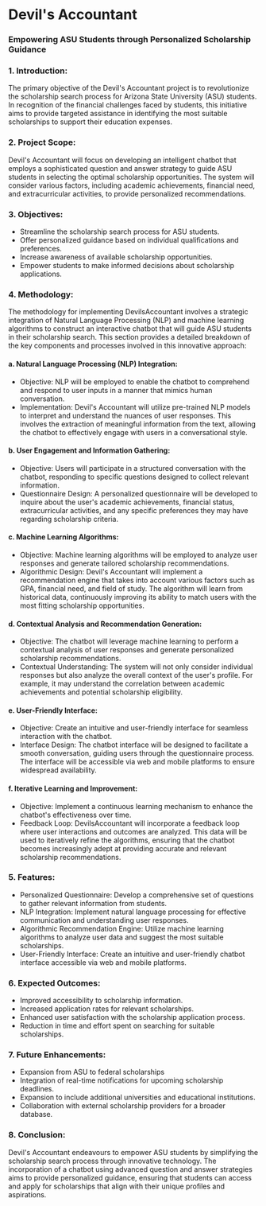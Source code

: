 # Devil's Accountant

### Empowering ASU Students through Personalized Scholarship Guidance



### 1. Introduction:
The primary objective of the Devil's Accountant project is to revolutionize the scholarship search process for Arizona State University (ASU) students. In recognition of the financial challenges faced by students, this initiative aims to provide targeted assistance in identifying the most suitable scholarships to support their education expenses.

### 2. Project Scope:
Devil's Accountant will focus on developing an intelligent chatbot that employs a sophisticated question and answer strategy to guide ASU students in selecting the optimal scholarship opportunities. The system will consider various factors, including academic achievements, financial need, and extracurricular activities, to provide personalized recommendations.

### 3. Objectives:
- Streamline the scholarship search process for ASU students.
- Offer personalized guidance based on individual qualifications and preferences.
- Increase awareness of available scholarship opportunities.
- Empower students to make informed decisions about scholarship applications.

### 4. Methodology:
The methodology for implementing DevilsAccountant involves a strategic integration of Natural Language Processing (NLP) and machine learning algorithms to construct an interactive chatbot that will guide ASU students in their scholarship search. This section provides a detailed breakdown of the key components and processes involved in this innovative approach:

#### a. Natural Language Processing (NLP) Integration:
- Objective: NLP will be employed to enable the chatbot to comprehend and respond to user inputs in a manner that mimics human conversation.
- Implementation: Devil's Accountant will utilize pre-trained NLP models to interpret and understand the nuances of user responses. This involves the extraction of meaningful information from the text, allowing the chatbot to effectively engage with users in a conversational style.

#### b. User Engagement and Information Gathering:
- Objective: Users will participate in a structured conversation with the chatbot, responding to specific questions designed to collect relevant information.
- Questionnaire Design: A personalized questionnaire will be developed to inquire about the user's academic achievements, financial status, extracurricular activities, and any specific preferences they may have regarding scholarship criteria.

#### c. Machine Learning Algorithms:
- Objective: Machine learning algorithms will be employed to analyze user responses and generate tailored scholarship recommendations.
- Algorithmic Design: Devil's Accountant will implement a recommendation engine that takes into account various factors such as GPA, financial need, and field of study. The algorithm will learn from historical data, continuously improving its ability to match users with the most fitting scholarship opportunities.

#### d. Contextual Analysis and Recommendation Generation:
- Objective: The chatbot will leverage machine learning to perform a contextual analysis of user responses and generate personalized scholarship recommendations.
- Contextual Understanding: The system will not only consider individual responses but also analyze the overall context of the user's profile. For example, it may understand the correlation between academic achievements and potential scholarship eligibility.

#### e. User-Friendly Interface:
- Objective: Create an intuitive and user-friendly interface for seamless interaction with the chatbot.
- Interface Design: The chatbot interface will be designed to facilitate a smooth conversation, guiding users through the questionnaire process. The interface will be accessible via web and mobile platforms to ensure widespread availability.

#### f. Iterative Learning and Improvement:
- Objective: Implement a continuous learning mechanism to enhance the chatbot's effectiveness over time.
- Feedback Loop: DevilsAccountant will incorporate a feedback loop where user interactions and outcomes are analyzed. This data will be used to iteratively refine the algorithms, ensuring that the chatbot becomes increasingly adept at providing accurate and relevant scholarship recommendations.

### 5. Features:
- Personalized Questionnaire: Develop a comprehensive set of questions to gather relevant information from students.
- NLP Integration: Implement natural language processing for effective communication and understanding user responses.
- Algorithmic Recommendation Engine: Utilize machine learning algorithms to analyze user data and suggest the most suitable scholarships.
- User-Friendly Interface: Create an intuitive and user-friendly chatbot interface accessible via web and mobile platforms.

### 6. Expected Outcomes:
- Improved accessibility to scholarship information.
- Increased application rates for relevant scholarships.
- Enhanced user satisfaction with the scholarship application process.
- Reduction in time and effort spent on searching for suitable scholarships.

### 7. Future Enhancements:
- Expansion from ASU to federal scholarships
- Integration of real-time notifications for upcoming scholarship deadlines.
- Expansion to include additional universities and educational institutions.
- Collaboration with external scholarship providers for a broader database.

### 8. Conclusion:
Devil's Accountant endeavours to empower ASU students by simplifying the scholarship search process through innovative technology. The incorporation of a chatbot using advanced question and answer strategies aims to provide personalized guidance, ensuring that students can access and apply for scholarships that align with their unique profiles and aspirations.


